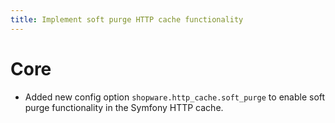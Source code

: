 ```yaml
---
title: Implement soft purge HTTP cache functionality
---
```

# Core
* Added new config option `shopware.http_cache.soft_purge` to enable soft purge functionality in the Symfony HTTP cache.
